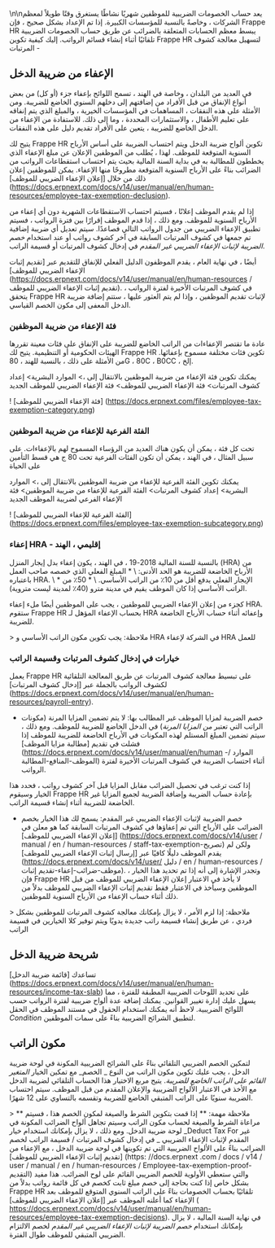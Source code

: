 \n\nيعد حساب الخصومات الضريبية للموظفين شهريًا نشاطًا يستغرق وقتًا طويلاً لمعظم الشركات ، وخاصةً بالنسبة للمؤسسات الكبيرة. إذا تم الإعداد بشكل صحيح ، فإن Frappe HR يبسط معظم الحسابات المتعلقة بالضرائب عن طريق حساب الخصومات الضريبية تلقائيًا أثناء إنشاء قسائم الرواتب. إليك كيفية تكوين Frappe HR لتسهيل معالجة كشوف المرتبات -

## الإعفاء من ضريبة الدخل

في العديد من البلدان ، وخاصة في الهند ، تسمح اللوائح بإعفاء جزء (أو كل) من بعض أنواع الإنفاق من قبل الأفراد من إضافتهم إلى دخلهم السنوي الخاضع للضريبة. ومن الأمثلة على هذه النفقات ، المساهمات في المؤسسات الخيرية ، والمبلغ الذي يتم إنفاقه على تعليم الأطفال ، والاستثمارات المحددة ، وما إلى ذلك. للاستفادة من الإعفاء من الدخل الخاضع للضريبة ، يتعين على الأفراد تقديم دليل على هذه النفقات.

يتيح لك Frappe HR تكوين ألواح ضريبة الدخل ويتم احتساب الضريبة على أساس الأرباح السنوية المتوقعة للموظف. لهذا ، يُطلب من الموظفين الإعلان عن مبلغ الإعفاء الذي يخططون للمطالبة به في بداية السنة المالية بحيث يتم احتساب استقطاعات الرواتب من الضرائب بناءً على الأرباح السنوية المتوقعة مطروحًا منها الإعفاء. يمكن للموظفين إعلان ذلك من خلال [إعلان الإعفاء الضريبي للموظف] (https://docs.erpnext.com/docs/v14/user/manual/en/human-resources/employee-tax-exemption-declusion).

إذا لم يقدم الموظف إعلانًا ، فسيتم احتساب الاستقطاعات الشهرية دون أي إعفاء من الأرباح السنوية للموظف. ومع ذلك ، إذا قدم الموظف إقرارًا بين فترة الرواتب ، فسيتم تطبيق الإعفاء الضريبي من جدول الرواتب التالي فصاعدًا. سيتم تعديل أي ضريبة إضافية تم جمعها في كشوف المرتبات السابقة في آخر كشوف رواتب أو عند استخدام _خصم الضريبة لإثبات الإعفاء الضريبي غير المقدم_ في إدخال كشوف المرتبات أو قسيمة الراتب.

أيضًا ، في نهاية العام ، يقدم الموظفون الدليل الفعلي للإنفاق للتقديم عبر [تقديم إثبات الإعفاء الضريبي للموظف] (https://docs.erpnext.com/docs/v14/user/manual/en/human-resources / تقديم إثبات الإعفاء الضريبي للموظف). في كشوف المرتبات الأخيرة لفترة الرواتب ، يتحقق Frappe HR لإثبات تقديم الموظفين ، وإذا لم يتم العثور عليها ، ستتم إضافة ضريبة الدخل المعفى إلى مكون الخصم القياسي.

### فئة الإعفاء من ضريبة الموظفين

عادة ما تقتصر الإعفاءات من الراتب الخاضع للضريبة على الإنفاق على فئات معينة تقررها الهيئات الحكومية أو التنظيمية. يتيح لك Frappe HR تكوين فئات مختلفة مسموح بإعفائها. من الأمثلة على ذلك ، بالنسبة للهند ، 80G ، 80C ، B0CC ، إلخ.

يمكنك تكوين فئة الإعفاء من ضريبة الموظفين بالانتقال إلى ،> الموارد البشرية> إعداد كشوف المرتبات> فئة الإعفاء الضريبي للموظف> فئة الإعفاء الضريبي للموظف الجديد

! [فئة الإعفاء الضريبي للموظف] (https://docs.erpnext.com/files/employee-tax-exemption-category.png)

### الفئة الفرعية للإعفاء من ضريبة الموظفين

تحت كل فئة ، يمكن أن يكون هناك العديد من الرؤساء المسموح لهم بالإعفاءات. على سبيل المثال ، في الهند ، يمكن أن تكون الفئات الفرعية تحت 80 ج هي قسط التأمين على الحياة

يمكنك تكوين الفئة الفرعية للإعفاء من ضريبة الموظفين بالانتقال إلى ،> الموارد البشرية> إعداد كشوف المرتبات> الفئة الفرعية للإعفاء من ضريبة الموظفين> فئة الإعفاء الفرعي لضريبة الموظف الجديد

! [الفئة الفرعية للإعفاء الضريبي للموظف] (https://docs.erpnext.com/files/employee-tax-exemption-subcategory.png)

### إعفاء HRA - إقليمي ، الهند

بالنسبة للسنة المالية 2018-19 ، في الهند ، يكون إعفاء بدل إيجار المنزل (HRA) من الأرباح الخاضعة للضريبة هو الحد الأدنى: \ * المبلغ الفعلي الذي خصصه صاحب العمل باعتباره HRA. \ * الإيجار الفعلي يدفع أقل من 10٪ من الراتب الأساسي. \ * 50٪ من الراتب الأساسي إذا كان الموظف يقيم في مدينة مترو (40٪ لمدينة ليست متروية).

كجزء من إعلان الإعفاء الضريبي للموظفين ، يجب على الموظفين أيضًا ملء إعفاء HRA. ستقوم Frappe HR بحساب الإعفاء المؤهل لـ HRA وإعفائه أثناء حساب الأرباح الخاضعة للضريبة.

\> ملاحظة: يجب تكوين مكون الراتب الأساسي و HRA في الشركة لإعفاء HRA للعمل

### خيارات في إدخال كشوف المرتبات وقسيمة الراتب

يعمل Frappe HR على تبسيط معالجة كشوف المرتبات عن طريق المعالجة التلقائية لكشوف الرواتب بالجملة عبر [إدخال كشوف المرتبات] (https://docs.erpnext.com/docs/v14/user/manual/en/human-resources/payroll-entry).

* خصم الضريبة لمزايا الموظف غير المطالب بها: لا يتم تضمين المزايا المرنة (مكونات الراتب التي تعتبر _من المزايا المرنة_) في الدخل الخاضع للضريبة للموظف. ومع ذلك ، سيتم تضمين المبلغ المستلم لهذه المكونات في الأرباح الخاضعة للضريبة للموظف إذا فشلت في تقديم [مطالبة مزايا الموظف] (https://docs.erpnext.com/docs/v14/user/manual/en/human -الموارد / الموظف-المنافع-المطالبة) أثناء احتساب الضريبة في كشوف المرتبات الأخيرة لفترة الرواتب.

إذا كنت ترغب في تحصيل الضرائب مقابل المزايا قبل آخر كشوف رواتب ، فحدد هذا الخيار وسيقوم Frappe HR بإعادة حساب الضريبة وإضافة الضريبة لجميع المزايا غير الخاضعة للضريبة أثناء إنشاء قسيمة الراتب.

* خصم الضريبة لإثبات الإعفاء الضريبي غير المقدم: يسمح لك هذا الخيار بخصم الضرائب على الأرباح التي تم إعفاؤها في كشوف المرتبات السابقة كما هو معلن في [إعلان الإعفاء الضريبي للموظف] (https://docs.erpnext.com/docs/v14/user / manual / en / human-resources / staff-tax-exemption-تصريح) ولكن لم يقدم الموظف دليلًا كافيًا عبر [إرسال إثبات الإعفاء الضريبي للموظف] (https://docs.erpnext.com/docs/v14/user/ دليل / en / human-resources / موظف-ضرائب-إعفاء-تقديم إثبات). وتجدر الإشارة إلى أنه إذا تم تحديد هذا الخيار ، فإن Frappe HR لا يأخذ في الاعتبار إعلان الإعفاء الضريبي للموظف من قبل الموظفين وسيأخذ في الاعتبار فقط تقديم إثبات الإعفاء الضريبي للموظف بدلاً من ذلك أثناء حساب الإعفاء من الأرباح السنوية للموظفين.

\> ملاحظة: إذا لزم الأمر ، لا يزال بإمكانك معالجة كشوف المرتبات للموظفين بشكل فردي ، عن طريق إنشاء قسيمة راتب جديدة يدويًا ويتم توفير كلا الخيارين في قسيمة الراتب

## شريحة ضريبة الدخل

تساعدك [قائمة ضريبة الدخل] (https://docs.erpnext.com/docs/v14/user/manual/en/human-resources/income-tax-slab) على تحديد اللوحات الضريبية المطبقة للفترة ، مما يسهل عليك إدارة تغيير القوانين. يمكنك إضافة عدة ألواح ضريبية لفترة الرواتب حسب اللوائح الضريبية. لاحظ أنه يمكنك استخدام الحقول في مستند الموظف في الحقل _Condition_ لتطبيق الشرائح الضريبية بناءً على سمات الموظفين.

## مكون الراتب

لتمكين الخصم الضريبي التلقائي بناءً على الشرائح الضريبية المكونة في لوحة ضريبة الدخل ، يجب عليك تكوين مكون الراتب من النوع _ الخصم_ مع تمكين الخيار _المتغير القائم على الراتب الخاضع للضريبة_. يتيح مربع الاختيار هذا الحساب التلقائي لضريبة الدخل مع الأخذ في الاعتبار الألواح الضريبية والإعلان المقدم من قبل الموظف. سيتم احتساب الضريبة سنويًا على الراتب المتبقي الخاضع للضريبة وتقسمه بالتساوي على 12 شهرًا.

\> ** ملاحظة مهمة: ** إذا قمت بتكوين الشرط والصيغة لمكون الخصم هذا ، فسيتم مراعاة الشرط والصيغة لحساب مكون الراتب وسيتم تجاهل ألواح الضرائب المكونة في لوحة ضريبة الدخل. ومع ذلك ، لا يزال بإمكانك استخدام خيار _Deduct Tax For غير المقدم لإثبات الإعفاء الضريبي _ في إدخال كشوف المرتبات / قسيمة الراتب لخصم الضرائب بناءً على الألواح الضريبية التي تم تكوينها في لوحة ضريبة الدخل ، مع الإعفاء من [تقديم إثبات الإعفاء الضريبي للموظف] (https: //docs.erpnext .com / docs / v14 / user / manual / en / human-resources / Employee-tax-exemption-proof-التقديم) والتي ستعطي الأولوية للخصم الضريبي القائم على لوح الضرائب. هذا مفيد بشكل خاص إذا كنت بحاجة إلى خصم مبلغ ثابت كخصم في كل قائمة رواتب بدلاً من Frappe HR تلقائيًا بحساب الخصومات بناءً على الراتب السنوي المتوقع للموظف بعد الإعفاء كما أعلنه الموظف عبر [إعلان الإعفاء الضريبي للموظف] ( https://docs.erpnext.com/docs/v14/user/manual/en/human-resources/employee-tax-exemption-decisions). في نهاية السنة المالية ، لا يزال بإمكانك استخدام _خصم الضريبة لإثبات الإعفاء الضريبي غير المقدم_ لخصم الالتزام الضريبي المتبقي للموظف طوال الفترة.